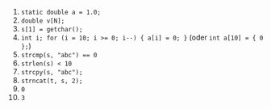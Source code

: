 1. `static double a = 1.0;`
2. `double v[N];`
3. `s[1] = getchar();`
4. `int i; for (i = 10; i >= 0; i--) { a[i] = 0; }` (oder `int a[10] = { 0 };`)
5. `strcmp(s, "abc") == 0`
6. `strlen(s) < 10`
7. `strcpy(s, "abc");`
8. `strncat(t, s, 2);`
9. `0`
10. `3`
